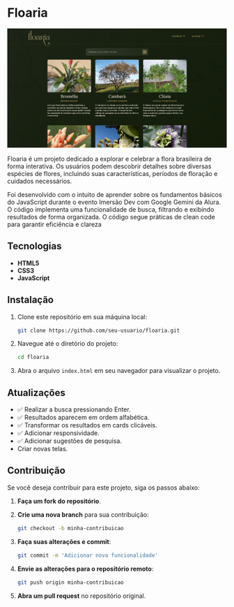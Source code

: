 # Floaria

![img](./src/img/screenshot.png)

Floaria é um projeto dedicado a explorar e celebrar a flora brasileira de forma interativa. Os usuários podem descobrir detalhes sobre diversas espécies de flores, incluindo suas características, períodos de floração e cuidados necessários.

Foi desenvolvido com o intuito de aprender sobre os fundamentos básicos do JavaScript durante o evento Imersão Dev com Google Gemini da Alura. O código implementa uma funcionalidade de busca, filtrando e exibindo resultados de forma organizada. O código segue práticas de clean code para garantir eficiência e clareza

## Tecnologias

- **HTML5**
- **CSS3**
- **JavaScript**

## Instalação

1. Clone este repositório em sua máquina local:
    ```bash
    git clone https://github.com/seu-usuario/floaria.git
    ```
2. Navegue até o diretório do projeto:
    ```bash
    cd floaria
    ```
3. Abra o arquivo `index.html` em seu navegador para visualizar o projeto.

## Atualizações

- ✅ Realizar a busca pressionando Enter.
- ✅ Resultados aparecem em ordem alfabética.
- ✅ Transformar os resultados em cards clicáveis.
- ✅ Adicionar responsividade.
- ✅ Adicionar sugestões de pesquisa.
- Criar novas telas.

## Contribuição

Se você deseja contribuir para este projeto, siga os passos abaixo:

1. **Faça um fork do repositório**.

2. **Crie uma nova branch** para sua contribuição:
   ```bash
   git checkout -b minha-contribuicao
   ```
3. **Faça suas alterações e commit**:
   ```bash
   git commit -m 'Adicionar nova funcionalidade'
   ```
4. **Envie as alterações para o repositório remoto**:
   ```bash
   git push origin minha-contribuicao
   ```
5. **Abra um pull request** no repositório original.